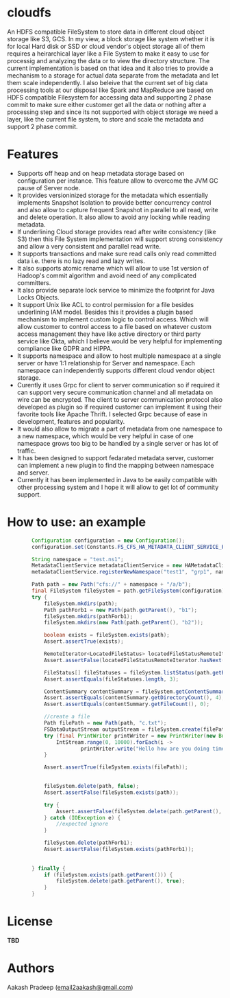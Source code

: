 # cloudfs
An HDFS compatible FileSystem to store data in different cloud object storage like S3, GCS. In my view, a block storage like system whether it is for local Hard disk or SSD or cloud vendor's object storage all of them requires a heirarchical layer like a File System to make it easy to use for processig and analyzing the data or to view the directory structure. The current implementation is based on that idea and it also tries to provide a mechanism to a storage for actual data separate from the metadata and let them scale independently. I also beleive that the current set of big data processing tools at our disposal like Spark and MapReduce are based on HDFS compatible Filesystem for accessing data and supporting 2 phase commit to make sure either customer get all the data or nothing after a processing step and since its not supported with object storage we need a layer, like the current file system, to store and scale the metadata and support 2 phase commit.

# Features 
* Supports off heap and on heap metadata storage based on configuration per instance. This feature allow to overcome the JVM GC pause of Server node.
* It provides versioninized storage for the metadata which essentially implements Snapshot Isolation to provide better concurrency control and also allow to capture frequent Snapshot in parallel to all read, write and delete operation. It also allow to avoid any locking while reading metadata. 
* If underlining Cloud storage provides read after write consistency (like S3) then this File System implementation will support strong consistency and allow a very consistent and parallel read write. 
* It supports transactions and make sure read calls only read committed data i.e. there is no lazy read and lazy writes. 
* It also supports atomic rename which will allow to use 1st version of Hadoop's commit algorithm and avoid need of any complicated committers. 
* It also provide separate lock service to minimize the footprint for Java Locks Objects.
* It support Unix like ACL to control permission for a file besides underlining IAM model. Besides this it provides a plugin based mechanism to implement custom logic to control access. Which will allow customer to control access to a file based on whatever custom access management they have like active directory or third party service like Okta, which I believe would be very helpful for implementing compliance like GDPR and HIPPA.
* It supports namespace and allow to host multiple namespace at a single server or have 1:1 relationship for Server and namespace. Each namespace can independently supports different cloud vendor object storage. 
* Curently it uses Grpc for client to server communication so if required it can support very secure communication channel and all metadata on wire can be encrypted. The client to server communication protocol also developed as plugin so if required customer can implement it using their favorite tools like Apache Thrift. I selected Grpc because of ease in development, features and popularity.
* It would also allow to migrate a part of metadata from one namespace to a new namespace, which would be very helpful in case of one namespace grows too big to be handled by a single server or has lot of traffic. 
* It has been designed to support fedarated metadata server, customer can implement a new plugin to find the mapping between namespace and server. 
* Currently it has been implemented in Java to be easily compatible with other processing system and I hope it will allow to get lot of community support. 

# How to use: an example
```Java
        Configuration configuration = new Configuration();
        configuration.set(Constants.FS_CFS_HA_METADATA_CLIENT_SERVICE_PROVIDER_CLASS, HAMetadataClientServiceProvider.LocalInMemoryMetadataClientStoreServiceProvider.class.getName());

        String namespace = "test.ns1";
        MetadataClientService metadataClientService = new HAMetadataClientServiceProvider.LocalInMemoryMetadataClientStoreServiceProvider().provide(namespace, configuration);
        metadataClientService.registerNewNamespace("test1", "grp1", namespace, "/", "tmp", Collections.emptyMap());

        Path path = new Path("cfs://" + namespace + "/a/b");
        final FileSystem fileSystem = path.getFileSystem(configuration);
        try {
            fileSystem.mkdirs(path);
            Path pathForb1 = new Path(path.getParent(), "b1");
            fileSystem.mkdirs(pathForb1);
            fileSystem.mkdirs(new Path(path.getParent(), "b2"));

            boolean exists = fileSystem.exists(path);
            Assert.assertTrue(exists);

            RemoteIterator<LocatedFileStatus> locatedFileStatusRemoteIterator = fileSystem.listFiles(path, true);
            Assert.assertFalse(locatedFileStatusRemoteIterator.hasNext());

            FileStatus[] fileStatuses = fileSystem.listStatus(path.getParent());
            Assert.assertEquals(fileStatuses.length, 3);

            ContentSummary contentSummary = fileSystem.getContentSummary(path.getParent());
            Assert.assertEquals(contentSummary.getDirectoryCount(), 4);
            Assert.assertEquals(contentSummary.getFileCount(), 0);

            //create a file
            Path filePath = new Path(path, "c.txt");
            FSDataOutputStream outputStream = fileSystem.create(filePath);
            try (final PrintWriter printWriter = new PrintWriter(new BufferedOutputStream(outputStream))) {
                IntStream.range(0, 10000).forEach(i ->
                        printWriter.write("Hello how are you doing times:" + i + "\n"));
            }

            Assert.assertTrue(fileSystem.exists(filePath));

            
            fileSystem.delete(path, false);
            Assert.assertFalse(fileSystem.exists(path));

            try {
                Assert.assertFalse(fileSystem.delete(path.getParent(), false));
            } catch (IOException e) {
                //expected ignore
            }

            fileSystem.delete(pathForb1);
            Assert.assertFalse(fileSystem.exists(pathForb1));
            
           
        } finally {
            if (fileSystem.exists(path.getParent())) {
                fileSystem.delete(path.getParent(), true);
            }
        }
```
# License 
**TBD**

# Authors
Aakash Pradeep (email2aakash@gmail.com)
